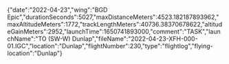 {"date":"2022-04-23","wing":"BGD Epic","durationSeconds":5027,"maxDistanceMeters":4523.182187893962,"maxAltitudeMeters":1772,"trackLengthMeters":40736.38370678622,"altitudeGainMeters":2952,"launchTime":1650741893000,"comment":"TASK","launchName":"TO (SW-W) Dunlap","fileName":"2022-04-23-XFH-000-01.IGC","location":"Dunlap","flightNumber":230,"type":"flightlog","flying-location":"Dunlap"}
